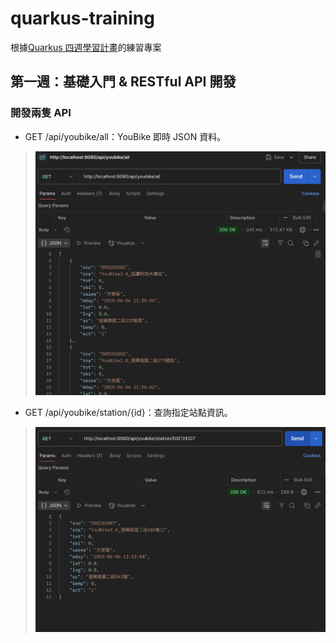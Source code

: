 # quarkus-training

根據[Quarkus 四週學習計畫](https://webglsoft.atlassian.net/wiki/spaces/TC/pages/368607247/Quarkus)的練習專案

## 第一週：基礎入門 & RESTful API 開發

### 開發兩隻 API
* GET /api/youbike/all：YouBike 即時 JSON 資料。
> ![java-all.png](image/java-all.png)
* GET /api/youbike/station/{id}：查詢指定站點資訊。
> ![java-select.png](image/java-select.png)